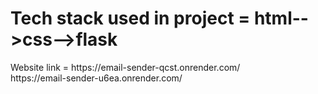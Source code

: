 <h1>Tech stack used in project = html-->css-->flask</h1>
<p1>Website link = https://email-sender-qcst.onrender.com/</p1><br>
https://email-sender-u6ea.onrender.com/
